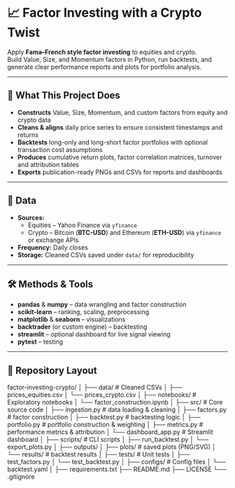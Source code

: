 # 📈 Factor Investing with a Crypto Twist

Apply **Fama–French style factor investing** to equities and crypto.  
Build Value, Size, and Momentum factors in Python, run backtests, and generate clear performance reports and plots for portfolio analysis.

---

## 🚀 What This Project Does

* **Constructs** Value, Size, Momentum, and custom factors from equity and crypto data  
* **Cleans & aligns** daily price series to ensure consistent timestamps and returns  
* **Backtests** long-only and long-short factor portfolios with optional transaction cost assumptions  
* **Produces** cumulative return plots, factor correlation matrices, turnover and attribution tables  
* **Exports** publication-ready PNGs and CSVs for reports and dashboards  

---

## 📂 Data

* **Sources:**  
  * Equities – Yahoo Finance via `yfinance`  
  * Crypto – Bitcoin (**BTC-USD**) and Ethereum (**ETH-USD**) via `yfinance` or exchange APIs  
* **Frequency:** Daily closes  
* **Storage:** Cleaned CSVs saved under `data/` for reproducibility  

---

## 🛠 Methods & Tools

* **pandas** & **numpy** – data wrangling and factor construction  
* **scikit-learn** – ranking, scaling, preprocessing  
* **matplotlib** & **seaborn** – visualizations  
* **backtrader** (or custom engine) – backtesting  
* **streamlit** – optional dashboard for live signal viewing  
* **pytest** – testing  

---

## 📁 Repository Layout

factor-investing-crypto/
│
├── data/ # Cleaned CSVs
│ ├── prices_equities.csv
│ └── prices_crypto.csv
│
├── notebooks/ # Exploratory notebooks
│ └── factor_construction.ipynb
│
├── src/ # Core source code
│ ├── ingestion.py # data loading & cleaning
│ ├── factors.py # factor construction
│ ├── backtest.py # backtesting logic
│ ├── portfolio.py # portfolio construction & weighting
│ ├── metrics.py # performance metrics & attribution
│ └── dashboard_app.py # Streamlit dashboard
│
├── scripts/ # CLI scripts
│ ├── run_backtest.py
│ └── export_plots.py
│
├── outputs/
│ ├── plots/ # saved plots (PNG/SVG)
│ └── results/ # backtest results
│
├── tests/ # Unit tests
│ ├── test_factors.py
│ └── test_backtest.py
│
├── configs/ # Config files
│ └── backtest.yaml
│
├── requirements.txt
├── README.md
├── LICENSE
└── .gitignore
